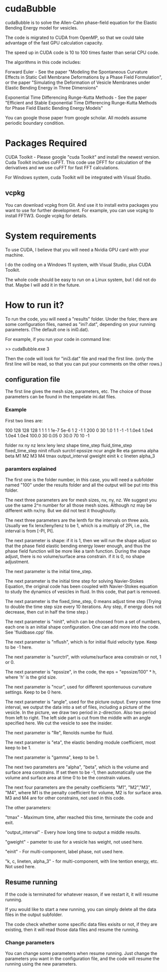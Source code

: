 # cudaBubble

cudaBubble is to solve the Allen-Cahn phase-field equation for the Elastic Bending Energy model for vesicles.

The code is migrated to CUDA from OpenMP, so that we could take advantage of the fast GPU calculation capacity. 

The speed up in CUDA code is 10 to 100 times faster than serial CPU code. 

The algorithms in this code includes: 

Forward Euler - See the paper "Modeling the Spontaneous Curvature Effects in Static Cell Membrane Deformations by a Phase Field Formulation", or the paper "Simulating the Deformation of Vesicle Membranes under Elastic Bending Energy in Three Dimensions"

Exponential Time Differencing Runge-Kutta Methods - See the paper "Efficient and Stable Exponential Time Differencing Runge-Kutta Methods for Phase Field Elastic Bending Energy Models" 

You can google those paper from google scholar.
All models assume periodic boundary condition.

# Packages Required

CUDA Toolkit - Please google "cuda Toolkit" and install the newest version. Cuda Toolkit includes cuFFT. This code use DFFT for calculation of the derivatives and we use cuFFT for fast FFT calculations. 

For Windows system, cuda Toolkit will be integrated with Visual Studio. 

## vcpkg
You can download vcpkg from Git. And use it to install extra packages you want to use for further development. For example, you can use vcpkg to install FFTW3. Google vcpkg for details.

# System requirements

To use CUDA, I believe that you will need a Nvidia GPU card with your machine.

I do the coding on a Windows 11 system, with Visual Studio, plus CUDA Toolkit.

The whole code should be easy to run on a Linux system, but I did not do that. Maybe I will add it in the future.

# How to run it?

To run the code, you will need a "results" folder. Under the foler, there are some configuration files, named as "ini?.dat", depending on your running parameters. (The default one is ini0.dat).

For example, if you run your code in command line:

\>\> cudaBubble.exe 3

Then the code will look for "ini3.dat" file and read the first line. (only the first line will be read, so that you can put your comments on the other rows.)

## configuration file
The first line gives the mesh size, parameters, etc. The choice of those parameters can be found in the tempelate ini.dat files.

### Example

First two lines are:

100  128  128  128       1    1    1      1	1e-7       5e-6             1		          2    -1     1        200       0      30      1.0        1   	1     -1		-1	       1.0e4       1.0e4     1.0e4	1.0e4	100.0     30                 0.05	0	30.0	70	10		-1

folder nx  ny  nz   lenx leny lenz   shape	time_step fluid_time_step  fixed_time_step  ninit nflush surctrl  epssize ncur   angle    Re         eta      gamma   alpha    		beta        	M1          M2        M3	M4	tmax    output_interval    gweight	einit	k	c	lineten		alpha_3

### paramters explained
The first one is the folder number, in this case, you will need a subfolder named "100" under the results folder and all the output will be put into this folder.

The next three parameters are for mesh sizes, nx, ny, nz. We suggest you use the same 2^n number for all those mesh sizes. Although nz may be different with nx/ny. But we did not test it thoughoutly.

The next three parameters are the lenth for the intervals on three axis. Usually we fix lenx/leny/lenz to be 1, which is a multiply of 2Pi, i.e., the interval is from \[-PI, PI\]. 

The next parameter is shape: if it is 1, then we will run the shape adjust so that the phase field elastic bending energy lower enough, and thus the phase field function will be more like a tanh function. During the shape adjust, there is no volume/surface area constrain.
if it is 0, no shape adjustment. 

The next parameter is the initial time_step.

The next parameter is the initial time step for solving Navier-Stokes Equation, the original code has been coupled with Navier-Stokes equation to study the dynamics of vesicles in fluid. In this code, that part is removed.

The next parameter is the fixed_time_step, 0 means adjust time step (Trying to double the time step size every 10 iterations. Any step, if energy does not decrease, then cut in half the time step.)

The next parameter is "ninit", which can be choosed from a set of numbers, each one is an initial shape configuration. One can add more into the code. See 'fluidbase.cpp' file.

The next parameter is "nflush", which is for initial fluid velocity type. Keep to be -1 here.

The next parameter is "surctrl", with volume/surface area constrain or not, 1 or 0. 

The next parameter is "epssize", in the code, the eps = "epssize/100" \* h, where 'h' is the grid size. 

The next parameter is "ncur", used for different spontenuous curvature settings. Keep to be 0 here.

The next parameter is "angle", used for the picture output. Every some time interval, we output the data into a set of files, including a picture of the vesicle. In the picture, we draw two period in z-direction. Also two period from left to right. The left side part is cut from the middle with an angle specified here. We cut the vesicle to see the insider.

The next parameter is "Re", Renolds numbe for fluid.

The next parameter is "eta", the elastic bending module coefficient, most keep to be 1.

The next parameter is "gamma", keep to be 1. 

The next two parameters are "alpha", "beta", which is the volume and surface area constrains. If set them to be -1, then automatically use the volume and surface area at time 0 to be the constrain values.

The next four parameters are the penalty coefficients "M1", "M2","M3", "M4", where M1 is the penalty coefficient for volume, M2 is for surface area. M3 and M4 are for other constrains, not used in this code.

The other parameters: 

"tmax" - Maximum time, after reached this time, terminate the code and exit.   

"output_interval" - Every how long time to output a middle results.

"gweight" - pameter to use for a vesicle has weight, not used here.

"einit" - For multi-component, label phase, not used here.

"k,	c, lineten, alpha_3" - for multi-component, with line tention energy, etc. Not used here.

## Resume running
If the code is terminated for whatever reason, if we restart it, it will resume running. 

If you would like to start a new running, you can simply delete all the data files in the output subfolder. 

The code check whether some specific data files exisits or not, if they are existing, then it will read those data files and resume the running.

### Change parameters
You can change some parameters when resume running. Just change the parameters you want in the configuration file, and the code will resume the running using the new parameters.

